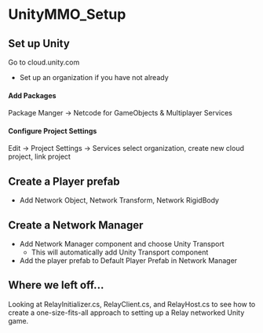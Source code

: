 # UnityMMO_Setup

## Set up Unity

Go to cloud.unity.com
+ Set up an organization if you have not already

#### Add Packages

Package Manger -> Netcode for GameObjects & Multiplayer Services

#### Configure Project Settings

Edit -> Project Settings -> Services
select organization, create new cloud project, link project


## Create a Player prefab

+ Add Network Object, Network Transform, Network RigidBody

## Create a Network Manager

+ Add Network Manager component and choose Unity Transport
	+ This will automatically add Unity Transport component
+ Add the player prefab to Default Player Prefab in Network Manager



## Where we left off...
Looking at RelayInitializer.cs, RelayClient.cs, and RelayHost.cs to see how to create a one-size-fits-all approach to setting up a Relay networked Unity game.
